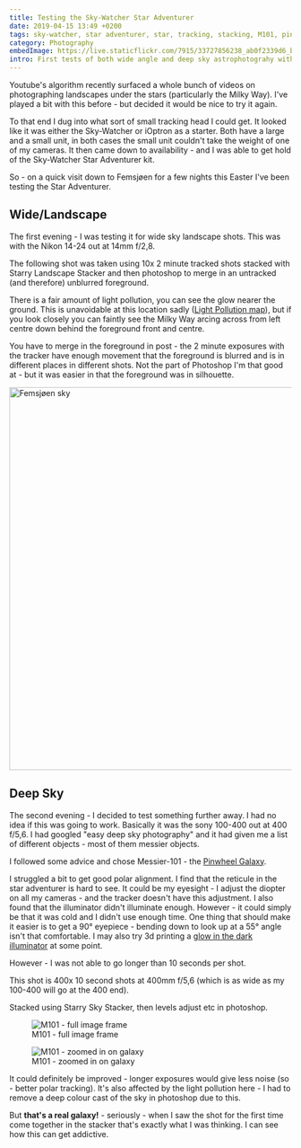 ```yaml
---
title: Testing the Sky-Watcher Star Adventurer
date: 2019-04-15 13:49 +0200
tags: sky-watcher, star adventurer, star, tracking, stacking, M101, pinwheel galaxy, galaxy
category: Photography
embedImage: https://live.staticflickr.com/7915/33727856238_ab0f2339d6_b.jpg
intro: First tests of both wide angle and deep sky astrophotograhy with the Star Adventurer
---
```


Youtube's algorithm recently surfaced a whole bunch of videos on photographing landscapes under the stars (particularly the Milky Way). I've played a bit with this before - but decided it would be nice to try it again.

To that end I dug into what sort of small tracking head I could get. It looked like it was either the Sky-Watcher or iOptron as a starter. Both have a large and a small unit, in both cases the small unit couldn't take the weight of one of my cameras. It then came down to availability - and I was able to get hold of the Sky-Watcher Star Adventurer kit.

So - on a quick visit down to Femsjøen for a few nights this Easter I've been testing the Star Adventurer.

## Wide/Landscape

The first evening - I was testing it for wide sky landscape shots. This was with the Nikon 14-24 out at 14mm f/2,8.

The following shot was taken using 10x 2 minute tracked shots stacked with Starry Landscape Stacker and then photoshop to merge in an untracked (and therefore) unblurred foreground.

There is a fair amount of light pollution, you can see the glow nearer the ground. This is unavoidable at this location sadly ([Light Pollution map](https://darksitefinder.com/maps/world.html#11/59.1660/11.5296)), but if you look closely you can faintly see the Milky Way arcing across from left centre down behind the foreground front and centre.

You have to merge in the foreground in post - the 2 minute exposures with the tracker have enough movement that the foreground is blurred and is in different places in different shots. Not the part of Photoshop I'm that good at - but it was easier in that the foreground was in silhouette.

<div class="text-center">
<a data-flickr-embed="true" data-header="true" data-footer="true" href="https://www.flickr.com/photos/chrissearle/33727856238/" title="Femsjøen sky"><img src="https://live.staticflickr.com/7915/33727856238_ab0f2339d6_b.jpg" width="1024" height="682" alt="Femsjøen sky"></a><script async src="//embedr.flickr.com/assets/client-code.js" charset="utf-8"></script>
</div>

## Deep Sky

The second evening - I decided to test something further away. I had no idea if this was going to work. Basically it was the sony 100-400 out at 400 f/5,6. I had googled "easy deep sky photography" and it had given me a list of different objects - most of them messier objects.

I followed some advice and chose Messier-101 - the [Pinwheel Galaxy](https://en.wikipedia.org/wiki/Pinwheel_Galaxy).

I struggled a bit to get good polar alignment. I find that the reticule in the star adventurer is hard to see. It could be my eyesight - I adjust the diopter on all my cameras - and the tracker doesn't have this adjustment. I also found that the illuminator didn't illuminate enough. However - it could simply be that it was cold and I didn't use enough time. One thing that should make it easier is to get a 90&deg; eyepiece - bending down to look up at a 55&deg; angle isn't that comfortable. I may also try 3d printing a [glow in the dark illuminator](https://www.thingiverse.com/thing:2814028) at some point.

However - I was not able to go longer than 10 seconds per shot.

This shot is 400x 10 second shots at 400mm f/5,6 (which is as wide as my 100-400 will go at the 400 end).

Stacked using Starry Sky Stacker, then levels adjust etc in photoshop.

<figure class="figure w-100 text-center">
    <img class="figure-img img-fluid rounded" src="/images/posts/2019/04/m101-sky.jpg" title="M101 - full image frame" alt="M101 - full image frame"/>
    <figcaption class="figure-caption">M101 - full image frame</figcaption>
</figure>

<figure class="figure w-100 text-center">
    <img class="figure-img img-fluid rounded" src="/images/posts/2019/04/m101-zoom.jpg" title="M101 - zoomed in on galaxy" alt="M101 - zoomed in on galaxy"/>
    <figcaption class="figure-caption">M101 - zoomed in on galaxy</figcaption>
</figure>

It could definitely be improved - longer exposures would give less noise (so - better polar tracking). It's also affected by the light pollution here - I had to remove a deep colour cast of the sky in photoshop due to this.

But **that's a real galaxy!** - seriously - when I saw the shot for the first time come together in the stacker that's exactly what I was thinking. I can see how this can get addictive.
